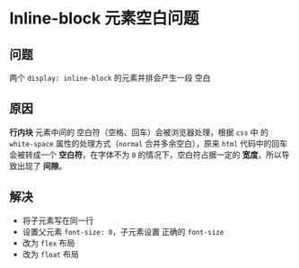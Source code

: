 # Inline-block 元素空白问题

## 问题

两个 `display: inline-block` 的元素并排会产生一段 空白

## 原因

**行内块** 元素中间的 空白符（空格、回车）会被浏览器处理，根据 `css` 中 的 `white-space` 属性的处理方式（`normal` 合并多余空白），原来 `html` 代码中的回车会被转成一个 **空白符**，在字体不为 `0` 的情况下，空白符占据一定的 **宽度**，所以导致出现了 **间隙**。

## 解决

- 将子元素写在同一行
- 设置父元素 `font-size: 0`，子元素设置 正确的 `font-size`
- 改为 `flex` 布局
- 改为 `float` 布局
